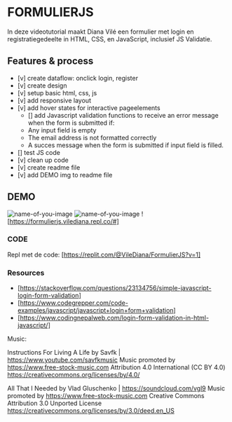 # FORMULIERJS
In deze videotutorial maakt Diana Vilé een formulier met login en registratiegedeelte in HTML, CSS, en JavaScript, inclusief JS Validatie.

## Features & process
- [v] create dataflow: onclick login, register
- [v] create design
- [v] setup basic html, css, js
- [v] add responsive layout
- [v] add hover states for interactive pageelements
  - [] add Javascript validation functions to receive an error message when the form is submitted if:
  - Any input field is empty
  - The email address is not formatted correctly 
  - A succes message when the form is submitted if input field is filled.
- [] test JS code
- [v] clean up code
- [v] create readme file
- [v] add DEMO img to readme file

## DEMO
![name-of-you-image](https://your-copied-image-address)
![name-of-you-image](https://your-copied-image-address)
![https://formulierjs.vilediana.repl.co/#]

### CODE
Repl met de code:
[https://replit.com/@VileDiana/FormulierJS?v=1]

### Resources
- [https://stackoverflow.com/questions/23134756/simple-javascript-login-form-validation]
- [https://www.codegrepper.com/code-examples/javascript/javascript+login+form+validation]
- [https://www.codingnepalweb.com/login-form-validation-in-html-javascript/]


Music: 

Instructions For Living A Life by Savfk | https://www.youtube.com/savfkmusic
Music promoted by https://www.free-stock-music.com
Attribution 4.0 International (CC BY 4.0)
https://creativecommons.org/licenses/by/4.0/

All That I Needed by Vlad Gluschenko | https://soundcloud.com/vgl9
Music promoted by https://www.free-stock-music.com
Creative Commons Attribution 3.0 Unported License
https://creativecommons.org/licenses/by/3.0/deed.en_US
